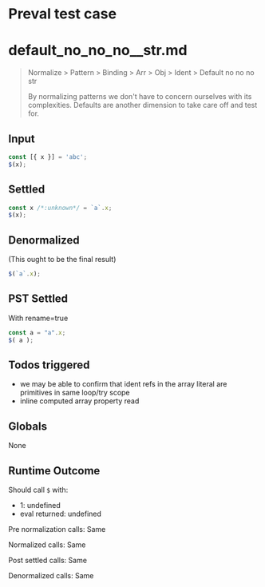 # Preval test case

# default_no_no_no__str.md

> Normalize > Pattern > Binding > Arr > Obj > Ident > Default no no no  str
>
> By normalizing patterns we don't have to concern ourselves with its complexities. Defaults are another dimension to take care off and test for.

## Input

`````js filename=intro
const [{ x }] = 'abc';
$(x);
`````


## Settled


`````js filename=intro
const x /*:unknown*/ = `a`.x;
$(x);
`````


## Denormalized
(This ought to be the final result)

`````js filename=intro
$(`a`.x);
`````


## PST Settled
With rename=true

`````js filename=intro
const a = "a".x;
$( a );
`````


## Todos triggered


- we may be able to confirm that ident refs in the array literal are primitives in same loop/try scope
- inline computed array property read


## Globals


None


## Runtime Outcome


Should call `$` with:
 - 1: undefined
 - eval returned: undefined

Pre normalization calls: Same

Normalized calls: Same

Post settled calls: Same

Denormalized calls: Same
